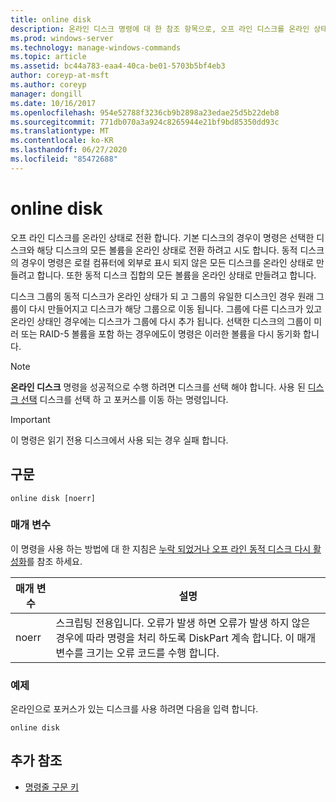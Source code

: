 ```yaml
---
title: online disk
description: 온라인 디스크 명령에 대 한 참조 항목으로, 오프 라인 디스크를 온라인 상태로 전환 합니다.
ms.prod: windows-server
ms.technology: manage-windows-commands
ms.topic: article
ms.assetid: bc44a783-eaa4-40ca-be01-5703b5bf4eb3
author: coreyp-at-msft
ms.author: coreyp
manager: dongill
ms.date: 10/16/2017
ms.openlocfilehash: 954e52788f3236cb9b2898a23edae25d5b22deb8
ms.sourcegitcommit: 771db070a3a924c8265944e21bf9bd85350dd93c
ms.translationtype: MT
ms.contentlocale: ko-KR
ms.lasthandoff: 06/27/2020
ms.locfileid: "85472688"
---
```

# <a name="online-disk"></a>online disk

오프 라인 디스크를 온라인 상태로 전환 합니다. 기본 디스크의 경우이 명령은 선택한 디스크와 해당 디스크의 모든 볼륨을 온라인 상태로 전환 하려고 시도 합니다. 동적 디스크의 경우이 명령은 로컬 컴퓨터에 외부로 표시 되지 않은 모든 디스크를 온라인 상태로 만들려고 합니다. 또한 동적 디스크 집합의 모든 볼륨을 온라인 상태로 만들려고 합니다.

디스크 그룹의 동적 디스크가 온라인 상태가 되 고 그룹의 유일한 디스크인 경우 원래 그룹이 다시 만들어지고 디스크가 해당 그룹으로 이동 됩니다. 그룹에 다른 디스크가 있고 온라인 상태인 경우에는 디스크가 그룹에 다시 추가 됩니다. 선택한 디스크의 그룹이 미러 또는 RAID-5 볼륨을 포함 하는 경우에도이 명령은 이러한 볼륨을 다시 동기화 합니다.

> [!NOTE]
> **온라인 디스크** 명령을 성공적으로 수행 하려면 디스크를 선택 해야 합니다. 사용 된 [디스크 선택](select-disk.md) 디스크를 선택 하 고 포커스를 이동 하는 명령입니다.

> [!IMPORTANT]
> 이 명령은 읽기 전용 디스크에서 사용 되는 경우 실패 합니다.

## <a name="syntax"></a>구문

```
online disk [noerr]
```

### <a name="parameters"></a>매개 변수

이 명령을 사용 하는 방법에 대 한 지침은 [누락 되었거나 오프 라인 동적 디스크 다시 활성화](https://docs.microsoft.com/previous-versions/windows/it-pro/windows-server-2008-R2-and-2008/cc732026(v=ws.11))를 참조 하세요.

| 매개 변수 | 설명 |
|--|--|
| noerr | 스크립팅 전용입니다. 오류가 발생 하면 오류가 발생 하지 않은 경우에 따라 명령을 처리 하도록 DiskPart 계속 합니다. 이 매개 변수를 크기는 오류 코드를 수행 합니다. |

### <a name="examples"></a>예제

온라인으로 포커스가 있는 디스크를 사용 하려면 다음을 입력 합니다.

```
online disk
```

## <a name="additional-references"></a>추가 참조

- [명령줄 구문 키](command-line-syntax-key.md)
